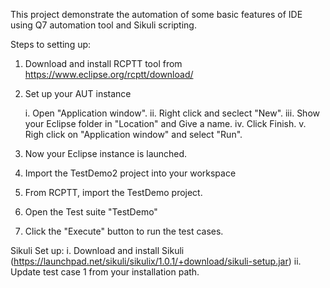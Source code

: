 This project demonstrate the automation of some basic features of IDE using Q7 automation tool and Sikuli scripting. 

Steps to setting up:

1. Download and install RCPTT tool from https://www.eclipse.org/rcptt/download/
2. Set up your AUT instance
	
	i. Open "Application window".
	ii. Right click and seclect "New".
	iii. Show your Eclipse folder in "Location" and Give a name.
	iv. Click Finish.
	v. Righ click on "Application window" and select "Run".

3. Now your Eclipse instance is launched.
4. Import the TestDemo2 project into your workspace
5. From RCPTT, import the TestDemo project.
6. Open the Test suite "TestDemo" 
4. Click the "Execute" button to run the test cases.

Sikuli Set up:
	i. Download and install Sikuli (https://launchpad.net/sikuli/sikulix/1.0.1/+download/sikuli-setup.jar)
	ii. Update test case 1 from your installation path.
